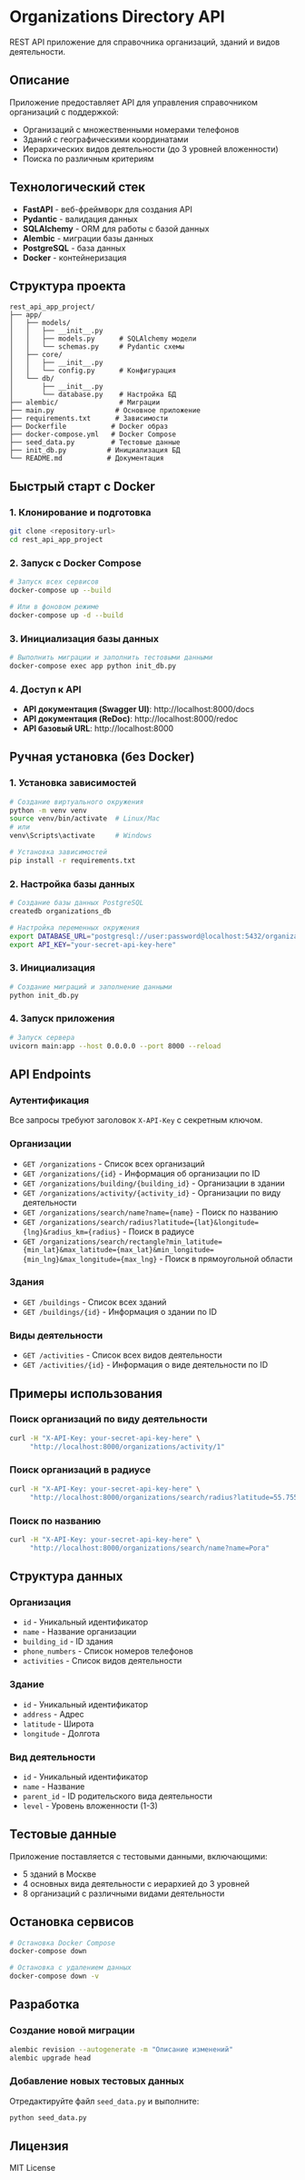 # Organizations Directory API

REST API приложение для справочника организаций, зданий и видов деятельности.

## Описание

Приложение предоставляет API для управления справочником организаций с поддержкой:
- Организаций с множественными номерами телефонов
- Зданий с географическими координатами
- Иерархических видов деятельности (до 3 уровней вложенности)
- Поиска по различным критериям

## Технологический стек

- **FastAPI** - веб-фреймворк для создания API
- **Pydantic** - валидация данных
- **SQLAlchemy** - ORM для работы с базой данных
- **Alembic** - миграции базы данных
- **PostgreSQL** - база данных
- **Docker** - контейнеризация

## Структура проекта

```
rest_api_app_project/
├── app/
│   ├── models/
│   │   ├── __init__.py
│   │   ├── models.py      # SQLAlchemy модели
│   │   └── schemas.py     # Pydantic схемы
│   ├── core/
│   │   ├── __init__.py
│   │   └── config.py      # Конфигурация
│   └── db/
│       ├── __init__.py
│       └── database.py    # Настройка БД
├── alembic/               # Миграции
├── main.py               # Основное приложение
├── requirements.txt      # Зависимости
├── Dockerfile           # Docker образ
├── docker-compose.yml   # Docker Compose
├── seed_data.py         # Тестовые данные
├── init_db.py          # Инициализация БД
└── README.md           # Документация
```

## Быстрый старт с Docker

### 1. Клонирование и подготовка

```bash
git clone <repository-url>
cd rest_api_app_project
```

### 2. Запуск с Docker Compose

```bash
# Запуск всех сервисов
docker-compose up --build

# Или в фоновом режиме
docker-compose up -d --build
```

### 3. Инициализация базы данных

```bash
# Выполнить миграции и заполнить тестовыми данными
docker-compose exec app python init_db.py
```

### 4. Доступ к API

- **API документация (Swagger UI)**: http://localhost:8000/docs
- **API документация (ReDoc)**: http://localhost:8000/redoc
- **API базовый URL**: http://localhost:8000

## Ручная установка (без Docker)

### 1. Установка зависимостей

```bash
# Создание виртуального окружения
python -m venv venv
source venv/bin/activate  # Linux/Mac
# или
venv\Scripts\activate     # Windows

# Установка зависимостей
pip install -r requirements.txt
```

### 2. Настройка базы данных

```bash
# Создание базы данных PostgreSQL
createdb organizations_db

# Настройка переменных окружения
export DATABASE_URL="postgresql://user:password@localhost:5432/organizations_db"
export API_KEY="your-secret-api-key-here"
```

### 3. Инициализация

```bash
# Создание миграций и заполнение данными
python init_db.py
```

### 4. Запуск приложения

```bash
# Запуск сервера
uvicorn main:app --host 0.0.0.0 --port 8000 --reload
```

## API Endpoints

### Аутентификация

Все запросы требуют заголовок `X-API-Key` с секретным ключом.

### Организации

- `GET /organizations` - Список всех организаций
- `GET /organizations/{id}` - Информация об организации по ID
- `GET /organizations/building/{building_id}` - Организации в здании
- `GET /organizations/activity/{activity_id}` - Организации по виду деятельности
- `GET /organizations/search/name?name={name}` - Поиск по названию
- `GET /organizations/search/radius?latitude={lat}&longitude={lng}&radius_km={radius}` - Поиск в радиусе
- `GET /organizations/search/rectangle?min_latitude={min_lat}&max_latitude={max_lat}&min_longitude={min_lng}&max_longitude={max_lng}` - Поиск в прямоугольной области

### Здания

- `GET /buildings` - Список всех зданий
- `GET /buildings/{id}` - Информация о здании по ID

### Виды деятельности

- `GET /activities` - Список всех видов деятельности
- `GET /activities/{id}` - Информация о виде деятельности по ID

## Примеры использования

### Поиск организаций по виду деятельности

```bash
curl -H "X-API-Key: your-secret-api-key-here" \
     "http://localhost:8000/organizations/activity/1"
```

### Поиск организаций в радиусе

```bash
curl -H "X-API-Key: your-secret-api-key-here" \
     "http://localhost:8000/organizations/search/radius?latitude=55.7558&longitude=37.6176&radius_km=5"
```

### Поиск по названию

```bash
curl -H "X-API-Key: your-secret-api-key-here" \
     "http://localhost:8000/organizations/search/name?name=Рога"
```

## Структура данных

### Организация
- `id` - Уникальный идентификатор
- `name` - Название организации
- `building_id` - ID здания
- `phone_numbers` - Список номеров телефонов
- `activities` - Список видов деятельности

### Здание
- `id` - Уникальный идентификатор
- `address` - Адрес
- `latitude` - Широта
- `longitude` - Долгота

### Вид деятельности
- `id` - Уникальный идентификатор
- `name` - Название
- `parent_id` - ID родительского вида деятельности
- `level` - Уровень вложенности (1-3)

## Тестовые данные

Приложение поставляется с тестовыми данными, включающими:
- 5 зданий в Москве
- 4 основных вида деятельности с иерархией до 3 уровней
- 8 организаций с различными видами деятельности

## Остановка сервисов

```bash
# Остановка Docker Compose
docker-compose down

# Остановка с удалением данных
docker-compose down -v
```

## Разработка

### Создание новой миграции

```bash
alembic revision --autogenerate -m "Описание изменений"
alembic upgrade head
```

### Добавление новых тестовых данных

Отредактируйте файл `seed_data.py` и выполните:

```bash
python seed_data.py
```

## Лицензия

MIT License
